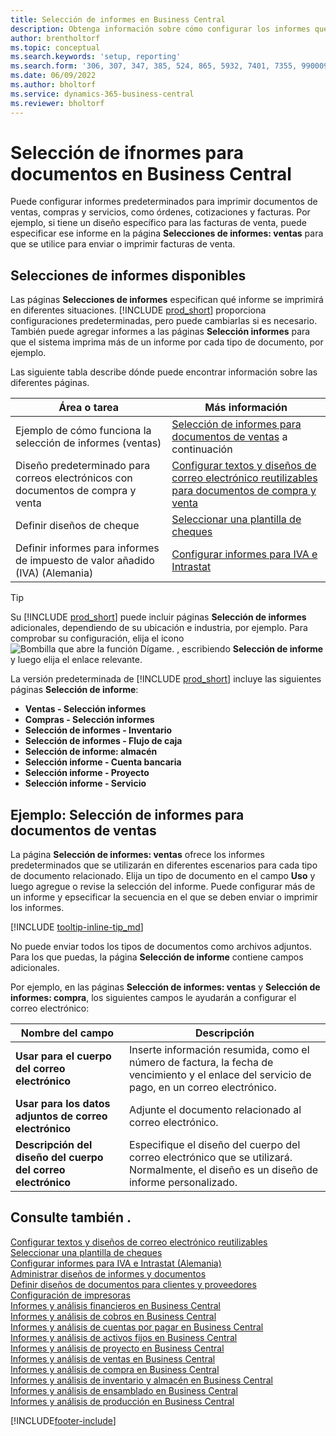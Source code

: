 ```yaml
---
title: Selección de informes en Business Central
description: Obtenga información sobre cómo configurar los informes que utiliza para imprimir varios tipos de documentos en Business Central.
author: brentholtorf
ms.topic: conceptual
ms.search.keywords: 'setup, reporting'
ms.search.form: '306, 307, 347, 385, 524, 865, 5932, 7401, 7355, 99000917'
ms.date: 06/09/2022
ms.author: bholtorf
ms.service: dynamics-365-business-central
ms.reviewer: bholtorf
---
```

# Selección de ifnormes para documentos en Business Central

Puede configurar informes predeterminados para imprimir documentos de ventas, compras y servicios, como órdenes, cotizaciones y facturas. Por ejemplo, si tiene un diseño específico para las facturas de venta, puede especificar ese informe en la página **Selecciones de informes: ventas** para que se utilice para enviar o imprimir facturas de venta.  

## Selecciones de informes disponibles

Las páginas **Selecciones de informes** especifican qué informe se imprimirá en diferentes situaciones. [!INCLUDE [prod_short](includes/prod_short.md)] proporciona configuraciones predeterminadas, pero puede cambiarlas si es necesario. También puede agregar informes a las páginas **Selección informes** para que el sistema imprima más de un informe por cada tipo de documento, por ejemplo. 

Las siguiente tabla describe dónde puede encontrar información sobre las diferentes páginas.  

|Área o tarea  |Más información|
|--------------|----------|
|Ejemplo de cómo funciona la selección de informes (ventas)|[Selección de informes para documentos de ventas](#example-report-selection-for-sales-documents) a continuación|
|Diseño predeterminado para correos electrónicos con documentos de compra y venta  |[Configurar textos y diseños de correo electrónico reutilizables para documentos de compra y venta](admin-how-setup-email.md#set-up-reusable-email-texts-and-layouts) |
|Definir diseños de cheque     |[Seleccionar una plantilla de cheques](finance-how-define-check-layouts.md) |
|Definir informes para informes de impuesto de valor añadido (IVA) (Alemania)|[Configurar informes para IVA e Intrastat](LocalFunctionality/Germany/how-to-set-up-reports-for-vat-and-intrastat.md) |

> [!TIP]
> Su [!INCLUDE [prod_short](includes/prod_short.md)] puede incluir páginas **Selección de informes** adicionales, dependiendo de su ubicación e industria, por ejemplo. Para comprobar su configuración, elija el icono ![Bombilla que abre la función Dígame.](media/ui-search/search_small.png "Dígame qué desea hacer") , escribiendo **Selección de informe** y luego elija el enlace relevante.

La versión predeterminada de [!INCLUDE [prod_short](includes/prod_short.md)] incluye las siguientes páginas **Selección de informe**:

* **Ventas - Selección informes**  
* **Compras - Selección informes**  
* **Selección de informes - Inventario**  
* **Selección de informes - Flujo de caja**  
* **Selección de informe: almacén**  
* **Selección informe - Cuenta bancaria**  
* **Selección informe - Proyecto**  
* **Selección informe - Servicio**

## Ejemplo: Selección de informes para documentos de ventas

La página **Selección de informes: ventas** ofrece los informes predeterminados que se utilizarán en diferentes escenarios para cada tipo de documento relacionado. Elija un tipo de documento en el campo **Uso** y luego agregue o revise la selección del informe. Puede configurar más de un informe y epsecificar la secuencia en el que se deben enviar o imprimir los informes.  

[!INCLUDE [tooltip-inline-tip_md](includes/tooltip-inline-tip_md.md)]

No puede enviar todos los tipos de documentos como archivos adjuntos. Para los que puedas, la página **Selección de informe** contiene campos adicionales.  

Por ejemplo, en las páginas **Selección de informes: ventas** y **Selección de informes: compra**, los siguientes campos le ayudarán a configurar el correo electrónico:

|Nombre del campo |Descripción  |
|-----------|-------------|
|**Usar para el cuerpo del correo electrónico**| Inserte información resumida, como el número de factura, la fecha de vencimiento y el enlace del servicio de pago, en un correo electrónico.        |
|**Usar para los datos adjuntos de correo electrónico**| Adjunte el documento relacionado al correo electrónico.|
|**Descripción del diseño del cuerpo del correo electrónico**|Especifique el diseño del cuerpo del correo electrónico que se utilizará. Normalmente, el diseño es un diseño de informe personalizado. |

## Consulte también .

[Configurar textos y diseños de correo electrónico reutilizables](admin-how-setup-email.md#set-up-reusable-email-texts-and-layouts)  
[Seleccionar una plantilla de cheques](finance-how-define-check-layouts.md)  
[Configurar informes para IVA e Intrastat (Alemania)](LocalFunctionality/Germany/how-to-set-up-reports-for-vat-and-intrastat.md)  
[Administrar diseños de informes y documentos](ui-manage-report-layouts.md)  
[Definir diseños de documentos para clientes y proveedores](ui-define-customer-vendor-document-layouts.md)  
[Configuración de impresoras](ui-specify-printer-selection-reports.md)  
[Informes y análisis financieros en Business Central](finance-reports.md)  
[Informes y análisis de cobros en Business Central](receivables-reports.md)  
[Informes y análisis de cuentas por pagar en Business Central](payables-reports.md)  
[Informes y análisis de activos fijos en Business Central](fa-reports.md)  
[Informes y análisis de proyecto en Business Central](project-reports.md)  
[Informes y análisis de ventas en Business Central](sales-reports.md)  
[Informes y análisis de compra en Business Central](purchase-reports.md)  
[Informes y análisis de inventario y almacén en Business Central](inventory-WMS-reports.md)  
[Informes y análisis de ensamblado en Business Central](assembly-reports.md)  
[Informes y análisis de producción en Business Central](production-reports.md)  

[!INCLUDE[footer-include](includes/footer-banner.md)]
